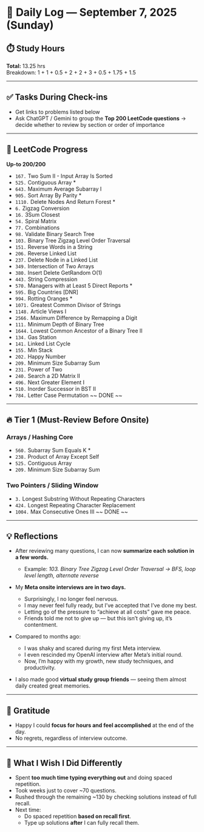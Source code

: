 # 📅 Daily Log — September 7, 2025 (Sunday)

## ⏱️ Study Hours
**Total:** 13.25 hrs  
Breakdown: 1 + 1 + 0.5 + 2 + 2 + 3 + 0.5 + 1.75 + 1.5  

---

## ✅ Tasks During Check-ins
- Get links to problems listed below  
- Ask ChatGPT / Gemini to group the **Top 200 LeetCode questions** → decide whether to review by section or order of importance  

---

## 🧩 LeetCode Progress
**Up-to 200/200**

- `167.` Two Sum II - Input Array Is Sorted  
- `525.` Contiguous Array *  
- `643.` Maximum Average Subarray I  
- `905.` Sort Array By Parity *  
- `1110.` Delete Nodes And Return Forest *  
- `6.` Zigzag Conversion  
- `16.` 3Sum Closest  
- `54.` Spiral Matrix  
- `77.` Combinations  
- `98.` Validate Binary Search Tree  
- `103.` Binary Tree Zigzag Level Order Traversal  
- `151.` Reverse Words in a String  
- `206.` Reverse Linked List  
- `237.` Delete Node in a Linked List  
- `349.` Intersection of Two Arrays  
- `380.` Insert Delete GetRandom O(1)  
- `443.` String Compression  
- `570.` Managers with at Least 5 Direct Reports *  
- `595.` Big Countries [DNR]  
- `994.` Rotting Oranges *  
- `1071.` Greatest Common Divisor of Strings  
- `1148.` Article Views I  
- `2566.` Maximum Difference by Remapping a Digit  
- `111.` Minimum Depth of Binary Tree  
- `1644.` Lowest Common Ancestor of a Binary Tree II  
- `134.` Gas Station  
- `141.` Linked List Cycle  
- `155.` Min Stack  
- `202.` Happy Number  
- `209.` Minimum Size Subarray Sum  
- `231.` Power of Two  
- `240.` Search a 2D Matrix II  
- `496.` Next Greater Element I  
- `510.` Inorder Successor in BST II  
- `784.` Letter Case Permutation ~~ DONE ~~  

---

## 🔥 Tier 1 (Must-Review Before Onsite)

### Arrays / Hashing Core
- `560.` Subarray Sum Equals K *  
- `238.` Product of Array Except Self  
- `525.` Contiguous Array  
- `209.` Minimum Size Subarray Sum  

### Two Pointers / Sliding Window
- `3.` Longest Substring Without Repeating Characters  
- `424.` Longest Repeating Character Replacement  
- `1004.` Max Consecutive Ones III ~~ DONE ~~  

---

## 💡 Reflections
- After reviewing many questions, I can now **summarize each solution in a few words.**  
  - Example: *103. Binary Tree Zigzag Level Order Traversal → BFS, loop level length, alternate reverse*  

- My **Meta onsite interviews are in two days.**  
  - Surprisingly, I no longer feel nervous.  
  - I may never feel fully ready, but I’ve accepted that I’ve done my best.  
  - Letting go of the pressure to “achieve at all costs” gave me peace.  
  - Friends told me not to give up — but this isn’t giving up, it’s contentment.  

- Compared to months ago:  
  - I was shaky and scared during my first Meta interview.  
  - I even rescinded my OpenAI interview after Meta’s initial round.  
  - Now, I’m happy with my growth, new study techniques, and productivity.  

- I also made good **virtual study group friends** — seeing them almost daily created great memories.  

---

## 🙏 Gratitude
- Happy I could **focus for hours and feel accomplished** at the end of the day.  
- No regrets, regardless of interview outcome.  

---

## 🔄 What I Wish I Did Differently
- Spent **too much time typing everything out** and doing spaced repetition.  
- Took weeks just to cover ~70 questions.  
- Rushed through the remaining ~130 by checking solutions instead of full recall.  
- Next time:  
  - Do spaced repetition **based on recall first**.  
  - Type up solutions **after** I can fully recall them.  